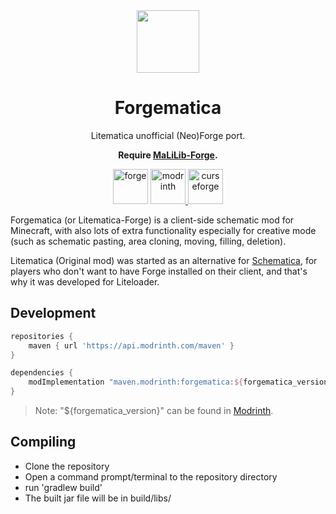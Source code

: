 <center><div align="center">

<img height="100" src="icon/400x400.png" width="100"/>

# Forgematica

Litematica unofficial (Neo)Forge port.

**Require [MaLiLib-Forge](https://github.com/ThinkingStudios/MaLiLib-Forge).**

<img alt="forge" height="56" src="https://cdn.jsdelivr.net/npm/@intergrav/devins-badges@3/assets/cozy/supported/forge_vector.svg">

<a href="https://modrinth.com/mod/forgematica">
<img alt="modrinth" height="56" src="https://cdn.jsdelivr.net/npm/@intergrav/devins-badges@3/assets/cozy/available/modrinth_vector.svg">
</a>
<a href="https://www.curseforge.com/minecraft/mc-mods/forgematica">
<img alt="curseforge" height="56" src="https://cdn.jsdelivr.net/npm/@intergrav/devins-badges@3/assets/cozy/available/curseforge_vector.svg">
</a>

</div></center>

Forgematica (or Litematica-Forge) is a client-side schematic mod for Minecraft, with also lots of extra functionality especially for creative mode (such as schematic pasting, area cloning, moving, filling, deletion).

Litematica (Original mod) was started as an alternative for [Schematica](https://www.curseforge.com/minecraft/mc-mods/schematica), for players who don't want to have Forge installed on their client, and that's why it was developed for Liteloader.

## Development

```gradle
repositories {
    maven { url 'https://api.modrinth.com/maven' }
}

dependencies {
    modImplementation "maven.modrinth:forgematica:${forgematica_version}"
}
```

> Note: "${forgematica_version}" can be found in [Modrinth](https://modrinth.com/mod/forgematica).

## Compiling
- Clone the repository
- Open a command prompt/terminal to the repository directory
- run 'gradlew build'
- The built jar file will be in build/libs/